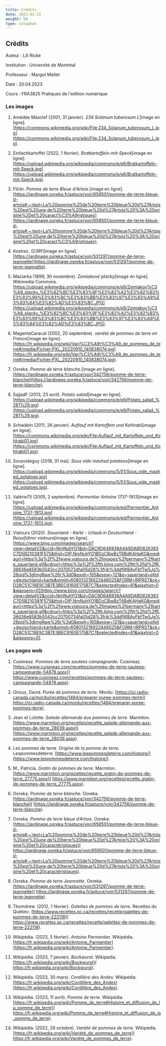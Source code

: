 ```yaml
---
title: Crédits
date: 2023-01-21
weight: 50
type: colophon
---
```


## **Crédits**



Auteur  :       Lili Ricke

Institution  :  Université de Montréal

Professeur  :   Margot Mellet

Date  :         20.04.2023

Cours  :        FRA3825 Pratiques de l'edition numérique



### **Les images**


1. Amédée Masclef (2001, 31 janvier). *234 Solanum tuberosum L*[image en ligne]. [https://commons.wikimedia.org/wiki/File:234_Solanum_tuberosum_L.jpg](https://commons.wikimedia.org/wiki/File:234_Solanum_tuberosum_L.jpg).

2. Einfachkartoffel (2022, 1 février). *Bratkartoffeln-mit-Speck*[image en ligne]. [https://upload.wikimedia.org/wikipedia/commons/e/e6/Bratkartoffeln-mit-Speck.jpg](https://upload.wikimedia.org/wikipedia/commons/e/e6/Bratkartoffeln-mit-Speck.jpg).

3. Flickr. *Pomme de terre Bleue d'Artois*.[image en ligne]. [https://jardinage.ooreka.fr/astuce/voir/659501/pomme-de-terre-bleue-d-artois#:~:text=La%20pomme%20de%20terre%20bleue%20d%27Artois%20est%20une,de%20terre%20bleue%20d%27Artois%20%3A%20origine%20et%20caract%C3%A9ristiques](https://jardinage.ooreka.fr/astuce/voir/659501/pomme-de-terre-bleue-d-artois#:~:text=La%20pomme%20de%20terre%20bleue%20d%27Artois%20est%20une,de%20terre%20bleue%20d%27Artois%20%3A%20origine%20et%20caract%C3%A9ristiques).

4. Kostrez. *123RF*[image en ligne]. [https://jardinage.ooreka.fr/astuce/voir/531297/pomme-de-terre-jeannette](https://jardinage.ooreka.fr/astuce/voir/531297/pomme-de-terre-jeannette).

5. Maciarka (1899, 30 novembre). *Zemiakové placky*[image en ligne]. Wikimedia Commons. [https://upload.wikimedia.org/wikipedia/commons/e/e9/Zemiakov%C3%A9_placky_%E3%82%BC%E3%83%9F%E3%82%A2%E3%82%B3%E3%83%99%E3%83%BC%E3%83%BB%E3%83%97%E3%83%A9%E3%83%84%E3%82%AD%E3%83%BC.JPG](https://upload.wikimedia.org/wikipedia/commons/e/e9/Zemiakov%C3%A9_placky_%E3%82%BC%E3%83%9F%E3%82%A2%E3%82%B3%E3%83%99%E3%83%BC%E3%83%BB%E3%83%97%E3%83%A9%E3%83%84%E3%82%AD%E3%83%BC.JPG).

6. MagentaCaracal (2002, 20 septembre). *variété de pommes de terre en France*[image en ligne]. [https://fr.wikipedia.org/wiki/Vari%C3%A9t%C3%A9_de_pommes_de_terre#/media/Fichier:PXL_20220910_140838074.jpg](https://fr.wikipedia.org/wiki/Vari%C3%A9t%C3%A9_de_pommes_de_terre#/media/Fichier:PXL_20220910_140838074.jpg).

7. Ooreka. *Pomme de terre blanche*.[image en ligne]. [https://jardinage.ooreka.fr/astuce/voir/342756/pomme-de-terre-blanche](https://jardinage.ooreka.fr/astuce/voir/342756/pomme-de-terre-blanche).

8. SajjadF (2013, 23 avril). *Potato salad*[image en ligne]. [https://upload.wikimedia.org/wikipedia/commons/e/e9/Potato_salad_%281%29.jpg](https://upload.wikimedia.org/wikipedia/commons/e/e9/Potato_salad_%281%29.jpg).

9. Schwäbin (2011, 26 janvier). *Auflauf mit Kartoffeln und Kohlrabi*[image en ligne]. [https://commons.wikimedia.org/wiki/File:Auflauf_mit_Kartoffeln_und_Kohlrabi01.jpg](https://commons.wikimedia.org/wiki/File:Auflauf_mit_Kartoffeln_und_Kohlrabi01.jpg).

10. Sousvideguy (2018, 31 mai). *Sous vide mashed potatoes*[image en ligne]. [https://upload.wikimedia.org/wikipedia/commons/5/51/Sous_vide_mashed_potatoes.jpg](https://upload.wikimedia.org/wikipedia/commons/5/51/Sous_vide_mashed_potatoes.jpg).

11. Valérie75 (2005, 2 septembre). *Parmentier Antoine 1737-1813*[image en ligne]. [https://upload.wikimedia.org/wikipedia/commons/e/ed/Parmentier_Antoine_1737-1813.jpg](https://upload.wikimedia.org/wikipedia/commons/e/ed/Parmentier_Antoine_1737-1813.jpg).

12. Viatours (2020). *Sauerland - Karte - Urlaub in Deutschland - Reiseführer viatoura*[image en ligne]. [https://www.bing.com/images/search?view=detailV2&ccid=NmNuhYO1&id=DAC9D646938A4A9DABD826393C7D5B210381F575&thid=OIP.NmNuhYO1BDzCBwBzT6BdKAHaKG&mediaurl=https%3a%2f%2fwww.viatoura.de%2fimages%2fgermany%2fkarte_sauerland.gif&cdnurl=https%3a%2f%2fth.bing.com%2fth%2fid%2fR.36636e8583b5043cc20700734fa05d28%3frik%3ddfWBAyFbfTw5Jg%26pid%3dImgRaw%26r%3d0&exph=165&expw=121&q=sauerland+pfeil+deutschland+karte&simid=608013218922448025&FORM=IRPRST&ck=D28C51C19E9C3B7E3BEC9160E175B7C7&selectedIndex=81&ajaxhist=0&ajaxserp=0](https://www.bing.com/images/search?view=detailV2&ccid=NmNuhYO1&id=DAC9D646938A4A9DABD826393C7D5B210381F575&thid=OIP.NmNuhYO1BDzCBwBzT6BdKAHaKG&mediaurl=https%3a%2f%2fwww.viatoura.de%2fimages%2fgermany%2fkarte_sauerland.gif&cdnurl=https%3a%2f%2fth.bing.com%2fth%2fid%2fR.36636e8583b5043cc20700734fa05d28%3frik%3ddfWBAyFbfTw5Jg%26pid%3dImgRaw%26r%3d0&exph=165&expw=121&q=sauerland+pfeil+deutschland+karte&simid=608013218922448025&FORM=IRPRST&ck=D28C51C19E9C3B7E3BEC9160E175B7C7&selectedIndex=81&ajaxhist=0&ajaxserp=0).

### **Les pages web**

1. Cuisineaz. *Pommes de terre sautées campagnarde.* Cuisineaz. [https://www.cuisineaz.com/recettes/pommes-de-terre-sautees-campagnarde-54878.aspx]( https://www.cuisineaz.com/recettes/pommes-de-terre-sautees-campagnarde-54878.aspx).

2. Giroux, David. *Purée de pommes de terre.* Mordu. [https://ici.radio-canada.ca/mordu/recettes/1484/preparer-puree-pommes-terre]( https://ici.radio-canada.ca/mordu/recettes/1484/preparer-puree-pommes-terre). 

3. Jean et Lolotte. *Salade allemande aux pommes de terre.* Marmiton. [https://www.marmiton.org/recettes/recette_salade-allemande-aux-pommes-de-terre_28039.aspx]( [https://www.marmiton.org/recettes/recette_salade-allemande-aux-pommes-de-terre_28039.aspx).

4. Les pommes de terre. *Origine de la pomme de terre.* Lespommesdeterre. [https://www.lespommesdeterre.com/histoire/](https://www.lespommesdeterre.com/histoire/).

5. M., Patricia. *Gratin de pommes de terre.* Marmiton. [https://www.marmiton.org/recettes/recette_gratin-de-pommes-de-terre_27775.aspx]( https://www.marmiton.org/recettes/recette_gratin-de-pommes-de-terre_27775.aspx).

6. Ooreka. *Pomme de terre blanche.* Ooreka. [https://jardinage.ooreka.fr/astuce/voir/342756/pomme-de-terre-blanche]( [https://jardinage.ooreka.fr/astuce/voir/342756/pomme-de-terre-blanche).

7. Ooreka. *Pomme de terre bleue d’Artois.* Ooreka. [https://jardinage.ooreka.fr/astuce/voir/659501/pomme-de-terre-bleue-d-artois#:~:text=La%20pomme%20de%20terre%20bleue%20d%27Artois%20est%20une,de%20terre%20bleue%20d%27Artois%20%3A%20origine%20et%20caractéristiques]( https://jardinage.ooreka.fr/astuce/voir/659501/pomme-de-terre-bleue-d-artois#:~:text=La%20pomme%20de%20terre%20bleue%20d%27Artois%20est%20une,de%20terre%20bleue%20d%27Artois%20%3A%20origine%20et%20caractéristiques).

8. Ooreka. *Pomme de terre Jeannette.* Ooreka. [https://jardinage.ooreka.fr/astuce/voir/531297/pomme-de-terre-jeannette]( https://jardinage.ooreka.fr/astuce/voir/531297/pomme-de-terre-jeannette).

9. Thomdrew. (2012, 1 février). *Galettes de pommes de terre.* Recettes du Québec. [https://www.recettes.qc.ca/recettes/recette/galettes-de-pommes-de-terre-222118]( https://www.recettes.qc.ca/recettes/recette/galettes-de-pommes-de-terre-222118).

10. Wikipédia. (2023, 5 février). *Antoine Parmentier.* Wikipédia. [https://fr.wikipedia.org/wiki/Antoine_Parmentier](https://fr.wikipedia.org/wiki/Antoine_Parmentier).

11. Wikipédia. (2023, 7 janvier). *Bockwurst.* Wikipedia. [https://fr.wikipedia.org/wiki/Bockwurst]( https://fr.wikipedia.org/wiki/Bockwurst).

12. Wikipédia. (2023, 30 mars). *Cordillère des Andes.* Wikipédia. [https://fr.wikipedia.org/wiki/Cordillère_des_Andes](https://fr.wikipedia.org/wiki/Cordillère_des_Andes).

13. Wikipédia. (2023, 11 avril). *Pomme de terre.* Wikipédia. [https://fr.wikipedia.org/wiki/Pomme_de_terre#Histoire_et_diffusion_de_la_pomme_de_terre]( https://fr.wikipedia.org/wiki/Pomme_de_terre#Histoire_et_diffusion_de_la_pomme_de_terre).

14. Wikipédia. (2022, 26 octobre). *Variété de pommes de terre.* Wikipédia. [https://fr.wikipedia.org/wiki/Variété_de_pommes_de_terre]( https://fr.wikipedia.org/wiki/Variété_de_pommes_de_terre).

